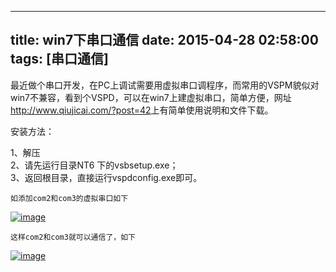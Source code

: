 
---
title: win7下串口通信
date: 2015-04-28 02:58:00
tags: [串口通信]
---

最近做个串口开发，在PC上调试需要用虚拟串口调程序，而常用的VSPM貌似对win7不兼容，看到个VSPD，可以在win7上建虚拟串口，简单方便，网址<http://www.qiujicai.com/?post=42>上有简单使用说明和文件下载。

安装方法：

1、解压  
2、请先运行目录NT6 下的vsbsetup.exe；  
3、返回根目录，直接运行vspdconfig.exe即可。

    如添加com2和com3的虚拟串口如下

[![image](http://s8.sinaimg.cn/middle/6163bdeb4c52b145ed467&amp;690)](http://photo.blog.sina.com.cn/list/blogpic.php?pid=6163bdeb4c52b145ed467&bid=6163bdeb0102e8iy&uid=1633926635)

    这样com2和com3就可以通信了，如下

[![image](http://s6.sinaimg.cn/middle/6163bdeb4c52b146e13b5&amp;690)](http://s13.sinaimg.cn/middle/6163bdeb4c52b146d4afc&amp;690)



